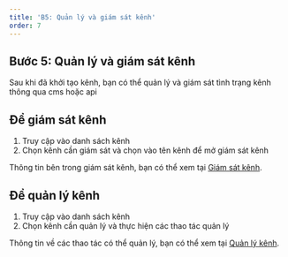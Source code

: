 ```yaml
---
title: 'B5: Quản lý và giám sát kênh'
order: 7
---
```


## Bước 5: Quản lý và giám sát kênh

Sau khi đã khởi tạo kênh, bạn có thể quản lý và giám sát tình trạng kênh thông qua cms hoặc api

## Để giám sát kênh

1. Truy cập vào danh sách kênh
2. Chọn kênh cần giám sát và chọn vào tên kênh để mở giám sát kênh

Thông tin bên trong giám sát kênh, bạn có thể xem tại  [Giám sát kênh](../06-monitor-manage/02-monitor.md).

## Để quản lý kênh

1. Truy cập vào danh sách kênh
2. Chọn kênh cần quản lý và thực hiện các thao tác quản lý

Thông tin về các thao tác có thể quản lý, bạn có thể xem tại  [Quản lý kênh](../06-monitor-manage/01-manage-service.md).